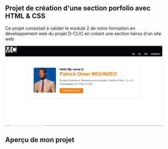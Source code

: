 ## Projet de création d'une section porfolio avec HTML & CSS
Ce projet consistait à valider le module 2 de notre formation en développement web du projet D-CLIC en créant une section héros d'un site web

![capture d'ecran du site web](capture.png)
## Aperçu de mon projet
